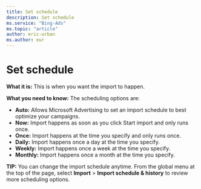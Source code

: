 ```yaml
---
title: Set schedule
description: Set schedule
ms.service: "Bing-Ads"
ms.topic: "article"
author: eric-urban
ms.author: eur
---
```


# Set schedule

**What it is:** This is when you want the import to happen.

**What you need to know:** The scheduling options are:

- **Auto:** Allows Microsoft Advertising to set an import schedule to best optimize your campaigns.
- **Now:** Import happens as soon as you click Start import and only runs once.
- **Once:** Import happens at the time you specify and only runs once.
- **Daily:** Import happens once a day at the time you specify.
- **Weekly:** Import happens once a week at the time you specify.
- **Monthly:** Import happens once a month at the time you specify.

**TIP:** You can change the import schedule anytime. From the global menu at the top of the page, select **Import** > **Import schedule **&amp;** history** to review more scheduling options.


